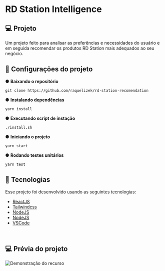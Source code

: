  # RD Station Intelligence 

## 💻 Projeto
Um projeto feito para analisar as preferências e necessidades do usuário e em seguida 
recomendar os produtos RD Station mais adequados ao seu negócio.

## 📌 Configurações do projeto
● <b>Baixando o repositório</b>
```
git clone https://github.com/raquelizek/rd-station-recomendation
```

● <b>Instalando dependências</b>
```
yarn install
```

● <b>Executando script de instação</b>
```
./install.sh
```

● <b>Iniciando o projeto</b>
```
yarn start
```

● <b>Rodando testes unitários</b>
```
yarn test
```


## 🚀 Tecnologias

Esse projeto foi desenvolvido usando as seguintes tecnologias:

- [ReactJS](https://react.dev/)
- [Tailwindcss](https://tailwindcss.com/)
- [NodeJS](https://nodejs.org/en/)
- [NodeJS](https://nodejs.org/en/)
- [VSCode](https://code.visualstudio.com/https://aws.amazon.com/pt/s3)

<br>

## 💻 Prévia do projeto
![Demonstração do recurso](https://i.imgur.com/DQHwH0s.gif)

